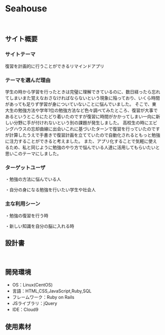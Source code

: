 # Seahouse
​
## サイト概要
### サイトテーマ
復習を計画的に行うことができるリマインドアプリ

### テーマを選んだ理由
学生の時から学習を行ったときは完璧に理解できているのに、数日経ったら忘れてしまいまた覚えなおさなければならないという現象に陥っており、いくら時間があっても足りず学習が身についていないことに悩んでいました。
そこで、東大生の勉強方法や学年1位の勉強方法など色々調べてみたところ、復習が大事であるというところにたどり着いたのですが復習に時間がかかってしまい一向に新しい分野に手が付けれないという別の課題が発生しました。
高校生の時にエビングハウスの忘却曲線に出会いこれに基づいたターンで復習を行っていたのですが計算したうえで手書きで復習計画を立てていたので自動化されるともっと勉強に注力することができると考えました。
また、アプリ化することで気軽に使えるため、私と同じように勉強のやり方で悩んでいる人達に活用してもらいたいと思いこのテーマにしました。

### ターゲットユーザ

・勉強の方法に悩んでいる人

・自分の身になる勉強を行いたい学生や社会人
​
### 主な利用シーン

・勉強の復習を行う時

・新しい知識を自分の脳に入れる時

## 設計書

​
## 開発環境
- OS：Linux(CentOS)
- 言語：HTML,CSS,JavaScript,Ruby,SQL
- フレームワーク：Ruby on Rails
- JSライブラリ：jQuery
- IDE：Cloud9
​
## 使用素材
